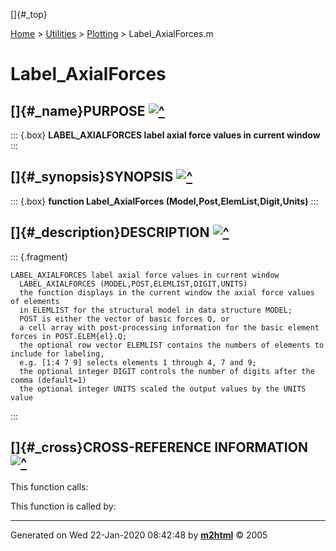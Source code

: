 []{#_top}

<div>

[Home](../../FEDEASLab.html) \> [Utilities](../FEDEASLab.html) \>
[Plotting](FEDEASLab.html) \> Label_AxialForces.m

</div>

# Label_AxialForces

## []{#_name}PURPOSE [![\^](../../up.png)](#_top)

::: {.box}
**LABEL_AXIALFORCES label axial force values in current window**
:::

## []{#_synopsis}SYNOPSIS [![\^](../../up.png)](#_top)

::: {.box}
**function Label_AxialForces (Model,Post,ElemList,Digit,Units)**
:::

## []{#_description}DESCRIPTION [![\^](../../up.png)](#_top)

::: {.fragment}
``` {.comment}
LABEL_AXIALFORCES label axial force values in current window
  LABEL_AXIALFORCES (MODEL,POST,ELEMLIST,DIGIT,UNITS)
  the function displays in the current window the axial force values of elements
  in ELEMLIST for the structural model in data structure MODEL;
  POST is either the vector of basic forces Q, or
  a cell array with post-processing information for the basic element forces in POST.ELEM{el}.Q;
  the optional row vector ELEMLIST contains the numbers of elements to include for labeling,
  e.g. [1:4 7 9] selects elements 1 through 4, 7 and 9;
  the optional integer DIGIT controls the number of digits after the comma (default=1)
  the optional integer UNITS scaled the output values by the UNITS value
```
:::

## []{#_cross}CROSS-REFERENCE INFORMATION [![\^](../../up.png)](#_top)

This function calls:

This function is called by:

------------------------------------------------------------------------

Generated on Wed 22-Jan-2020 08:42:48 by
**[m2html](http://www.artefact.tk/software/matlab/m2html/ "Matlab Documentation in HTML")**
© 2005
